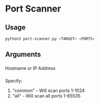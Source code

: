 # Port Scanner

## Usage
```bash
python3 port-scanner.py <TARGET> <PORTS>
```
## Arguments
### <TARGET>
Hostname or IP Address

### <PORTS>
Specify:
1. "common" - Will scan ports 1-1024
2. "all" - Will scan all ports 1-65535
